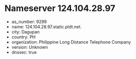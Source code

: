 # Nameserver 124.104.28.97

* as_number: 9299
* name: 124.104.28.97.static.pldt.net.
* city: Dagupan
* country: PH
* organization: Philippine Long Distance Telephone Company
* version: Unknown
* dnssec: true
